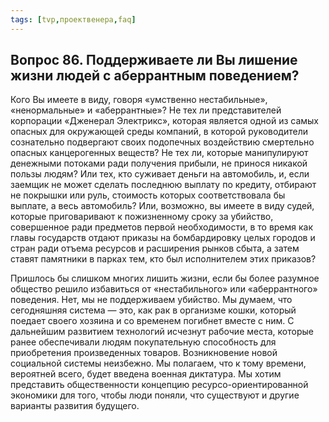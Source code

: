 ```yaml
---
tags: [tvp,проектвенера,faq]
---
```

## Вопрос 86. Поддерживаете ли Вы лишение жизни людей с аберрантным поведением?

Кого Вы имеете в виду, говоря «умственно нестабильные», «ненормальные» и «аберрантные»? Не тех ли представителей корпорации «Дженерал Электрикс», которая является одной из самых опасных для окружающей среды компаний, в которой руководители сознательно подвергают своих подопечных воздействию смертельно опасных канцерогенных веществ? Не тех ли, которые манипулируют денежными потоками ради получения прибыли, не принося никакой пользы людям? Или тех, кто суживает деньги на автомобиль, и, если заемщик не может сделать последнюю выплату по кредиту, отбирают не покрышки или руль, стоимость которых соответствовала бы выплате, а весь автомобиль? Или, возможно, вы имеете в виду судей, которые приговаривают к пожизненному сроку за убийство, совершенное ради предметов первой необходимости, в то время как главы государств отдают приказы на бомбардировку целых городов и стран ради отъема ресурсов и расширения рынков сбыта, а затем ставят памятники в парках тем, кто был исполнителем этих приказов?

Пришлось бы слишком многих лишить жизни, если бы более разумное общество решило избавиться от «нестабильного» или «аберрантного» поведения. Нет, мы не поддерживаем убийство. Мы думаем, что сегодняшняя система — это, как рак в организме кошки, который поедает своего хозяина и со временем погибнет вместе с ним. С дальнейшим развитием технологий исчезнут рабочие места, которые ранее обеспечивали людям покупательную способность для приобретения произведенных товаров. Возникновение новой социальной системы неизбежно. Мы полагаем, что к тому времени, вероятней всего, будет введена военная диктатура. Мы хотим представить общественности концепцию ресурсо-ориентированной экономики для того, чтобы люди поняли, что существуют и другие варианты развития будущего.